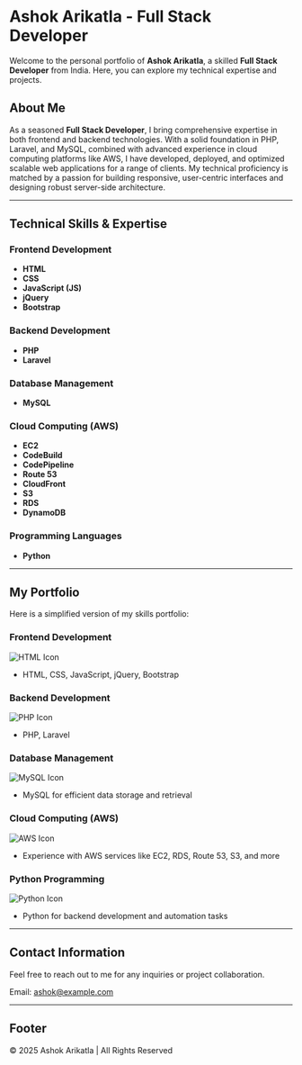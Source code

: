 # Ashok Arikatla - Full Stack Developer

Welcome to the personal portfolio of **Ashok Arikatla**, a skilled **Full Stack Developer** from India. Here, you can explore my technical expertise and projects.

## About Me

As a seasoned **Full Stack Developer**, I bring comprehensive expertise in both frontend and backend technologies. With a solid foundation in PHP, Laravel, and MySQL, combined with advanced experience in cloud computing platforms like AWS, I have developed, deployed, and optimized scalable web applications for a range of clients. My technical proficiency is matched by a passion for building responsive, user-centric interfaces and designing robust server-side architecture.

---

## Technical Skills & Expertise

### Frontend Development
- **HTML**
- **CSS**
- **JavaScript (JS)**
- **jQuery**
- **Bootstrap**

### Backend Development
- **PHP**
- **Laravel**

### Database Management
- **MySQL**

### Cloud Computing (AWS)
- **EC2**
- **CodeBuild**
- **CodePipeline**
- **Route 53**
- **CloudFront**
- **S3**
- **RDS**
- **DynamoDB**

### Programming Languages
- **Python**

---

## My Portfolio

Here is a simplified version of my skills portfolio:

### Frontend Development
![HTML Icon](https://img.icons8.com/ios/452/html-5.png) 
- HTML, CSS, JavaScript, jQuery, Bootstrap

### Backend Development
![PHP Icon](https://img.icons8.com/ios/452/php-logo.png) 
- PHP, Laravel

### Database Management
![MySQL Icon](https://img.icons8.com/ios/452/mysql-logo.png) 
- MySQL for efficient data storage and retrieval

### Cloud Computing (AWS)
![AWS Icon](https://img.icons8.com/ios/452/aws.png) 
- Experience with AWS services like EC2, RDS, Route 53, S3, and more

### Python Programming
![Python Icon](https://img.icons8.com/ios/452/python.png) 
- Python for backend development and automation tasks

---

## Contact Information

Feel free to reach out to me for any inquiries or project collaboration.

Email: [ashok@example.com](mailto:ashok@example.com)

---

## Footer

© 2025 Ashok Arikatla | All Rights Reserved
